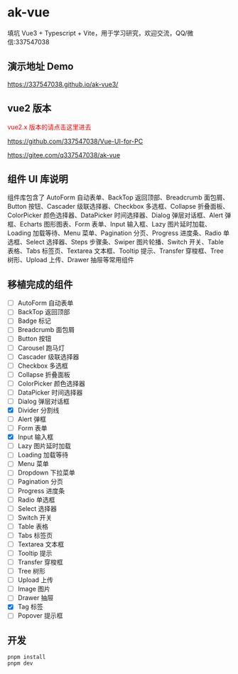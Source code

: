 # ak-vue

填坑 Vue3 + Typescript + Vite，用于学习研究，欢迎交流，QQ/微信:337547038

## 演示地址 Demo

https://337547038.github.io/ak-vue3/

## vue2 版本

<font color="#f00">vue2.x 版本的请点击这里进去</font>

https://github.com/337547038/Vue-UI-for-PC

https://gitee.com/q337547038/ak-vue

## 组件 UI 库说明

组件库包含了 AutoForm 自动表单、BackTop 返回顶部、Breadcrumb 面包屑、 Button 按钮、Cascader 级联选择器、Checkbox 多选框、Collapse 折叠面板、ColorPicker
颜色选择器、DataPicker 时间选择器、Dialog 弹层对话框、Alert 弹框、Echarts 图形图表、Form 表单、Input 输入框、Lazy 图片延时加载、Loading 加载等待、Menu 菜单、Pagination
分页、Progress 进度条、Radio 单选框、Select 选择器、Steps 步骤条、Swiper 图片轮播、Switch 开关、Table 表格、Tabs 标签页、Textarea 文本框、Tooltip 提示、Transfer
穿梭框、Tree 树形、Upload 上传、Drawer 抽屉等常用组件

## 移植完成的组件

- [ ] AutoForm 自动表单
- [ ] BackTop 返回顶部
- [ ] Badge 标记
- [ ] Breadcrumb 面包屑
- [ ] Button 按钮
- [ ] Carousel 跑马灯
- [ ] Cascader 级联选择器
- [ ] Checkbox 多选框
- [ ] Collapse 折叠面板
- [ ] ColorPicker 颜色选择器
- [ ] DataPicker 时间选择器
- [ ] Dialog 弹层对话框
- [x] Divider 分割线
- [ ] Alert 弹框
- [ ] Form 表单
- [x] Input 输入框
- [ ] Lazy 图片延时加载
- [ ] Loading 加载等待
- [ ] Menu 菜单
- [ ] Dropdown 下拉菜单
- [ ] Pagination 分页
- [ ] Progress 进度条
- [ ] Radio 单选框
- [ ] Select 选择器
- [ ] Switch 开关
- [ ] Table 表格
- [ ] Tabs 标签页
- [ ] Textarea 文本框
- [ ] Tooltip 提示
- [ ] Transfer 穿梭框
- [ ] Tree 树形
- [ ] Upload 上传
- [ ] Image 图片
- [ ] Drawer 抽屉
- [x] Tag 标签
- [ ] Popover 提示框

## 开发

```shell
pnpm install
pnpm dev
```
